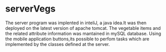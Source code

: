 # serverVegs
The server program was implented in inteliJ, a java idea.It was then deployed on the latest version of apache tomcat.
The vegetable items and the related attribute information was mantained in mySQL database.
Using the mobile application buttons,its possible to perfom tasks which are implemented by the classes defined at the server.
